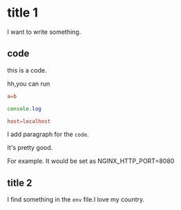 # title 1

I want to write something.

## code


this is a code.

hh,you can run

```conf
a=b
```

```js
console.log
```

```conf
host=localhost
```

I add paragraph for the `code`.

It's pretty good.

For example. It would be set as NGINX_HTTP_PORT=8080

## title 2

I find something in the `env` file.I love my country.
